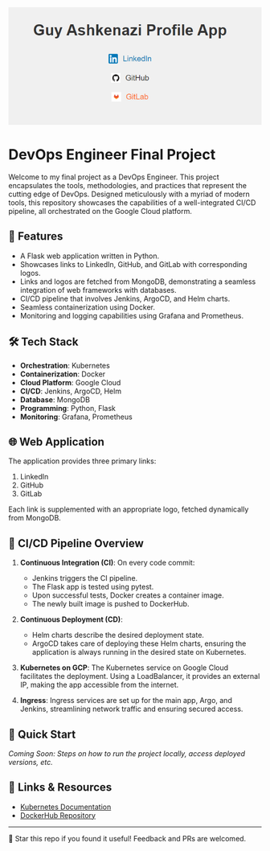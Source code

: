![plot](/images/profileapp.png)

# DevOps Engineer Final Project

Welcome to my final project as a DevOps Engineer. This project encapsulates the tools, methodologies, and practices that represent the cutting edge of DevOps. Designed meticulously with a myriad of modern tools, this repository showcases the capabilities of a well-integrated CI/CD pipeline, all orchestrated on the Google Cloud platform.

## 🚀 Features

- A Flask web application written in Python.
- Showcases links to LinkedIn, GitHub, and GitLab with corresponding logos.
- Links and logos are fetched from MongoDB, demonstrating a seamless integration of web frameworks with databases.
- CI/CD pipeline that involves Jenkins, ArgoCD, and Helm charts.
- Seamless containerization using Docker.
- Monitoring and logging capabilities using Grafana and Prometheus.

## 🛠️ Tech Stack

- **Orchestration**: Kubernetes
- **Containerization**: Docker
- **Cloud Platform**: Google Cloud
- **CI/CD**: Jenkins, ArgoCD, Helm
- **Database**: MongoDB
- **Programming**: Python, Flask
- **Monitoring**: Grafana, Prometheus

## 🌐 Web Application

The application provides three primary links:

1. LinkedIn
2. GitHub
3. GitLab

Each link is supplemented with an appropriate logo, fetched dynamically from MongoDB.

## 🔧 CI/CD Pipeline Overview

1. **Continuous Integration (CI)**: On every code commit:
    - Jenkins triggers the CI pipeline.
    - The Flask app is tested using pytest.
    - Upon successful tests, Docker creates a container image.
    - The newly built image is pushed to DockerHub.
  
2. **Continuous Deployment (CD)**:
    - Helm charts describe the desired deployment state.
    - ArgoCD takes care of deploying these Helm charts, ensuring the application is always running in the desired state on Kubernetes.

3. **Kubernetes on GCP**: The Kubernetes service on Google Cloud facilitates the deployment. Using a LoadBalancer, it provides an external IP, making the app accessible from the internet.

4. **Ingress**: Ingress services are set up for the main app, Argo, and Jenkins, streamlining network traffic and ensuring secured access.

## 🚀 Quick Start

*Coming Soon: Steps on how to run the project locally, access deployed versions, etc.*

## 🔗 Links & Resources

- [Kubernetes Documentation](https://kubernetes.io/docs/)
- [DockerHub Repository](https://hub.docker.com/repositories/guyashkenazi)
---

🌟 Star this repo if you found it useful! Feedback and PRs are welcomed.

